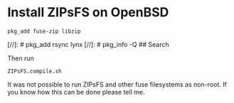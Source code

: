 # Install ZIPsFS on OpenBSD

    pkg_add fuse-zip libzip

[//]: # pkg_add  rsync lynx
[//]: # pkg_info -Q    ## Search

Then run

    ZIPsFS.compile.sh

It was not possible to run ZIPsFS and other fuse filesystems  as non-root.
If you know how this can be done please tell me.
